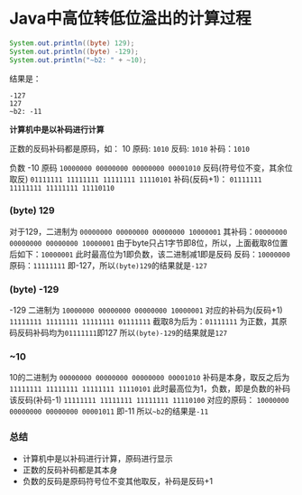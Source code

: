 
# Java中高位转低位溢出的计算过程

```java
System.out.println((byte) 129);
System.out.println((byte) -129);
System.out.println("~b2: " + ~10);
```
结果是：
```
-127
127
~b2: -11
```

**计算机中是以补码进行计算**

正数的反码补码都是原码，如：
10
原码: `1010`
反码: `1010`
补码：`1010`

负数 -10
原码 `10000000 00000000 00000000 00001010`
反码(符号位不变，其余位取反) `01111111 11111111 11111111 11110101`
补码(反码+1)： `01111111 11111111 11111111 11110110`

### (byte) 129
对于129，二进制为
`00000000 00000000 00000000 10000001`
其补码：`00000000 00000000 00000000 10000001`
由于byte只占1字节即8位，所以，上面截取8位置后如下：`10000001`
此时最高位为1即负数，该二进制减1即是反码
反码：`10000000`
原码：`11111111`
即-127，所以`(byte)129`的结果就是`-127`

### (byte) -129
-129 二进制为
`10000000 00000000 00000000 10000001`
对应的补码为(反码+1)
`11111111 11111111 11111111 01111111`
截取8为后为：`01111111`
为正数，其原码反码补码均为`01111111`即127
所以`(byte)-129`的结果就是`127`

### ~10
10的二进制为
`00000000 00000000 00000000 00001010`
补码是本身，取反之后为
`11111111 11111111 11111111 11110101`
此时最高位为1，负数，即是负数的补码
该反码(补码-1)
`11111111 11111111 11111111 11110100`
对应的原码：
`10000000 00000000 00000000 00001011` 即-11
所以`~b2`的结果是`-11`

### 总结
- 计算机中是以补码进行计算，原码进行显示
- 正数的反码补码都是其本身
- 负数的反码是原码符号位不变其他取反，补码是反码+1
